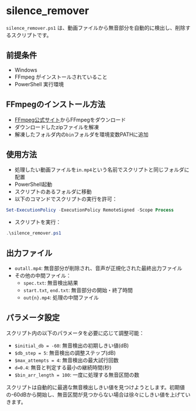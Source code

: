 # silence_remover

`silence_remover.ps1` は、動画ファイルから無音部分を自動的に検出し、削除するスクリプトです。

## 前提条件

- Windows
- FFmpeg がインストールされていること
- PowerShell 実行環境

## FFmpegのインストール方法

- [FFmpeg公式サイト](https://ffmpeg.org/download.html)からFFmpegをダウンロード
- ダウンロードしたzipファイルを解凍
- 解凍したフォルダ内の`bin`フォルダを環境変数PATHに追加

## 使用方法

- 処理したい動画ファイルを`in.mp4`という名前でスクリプトと同じフォルダに配置
- PowerShell起動
- スクリプトのあるフォルダに移動
- 以下のコマンドでスクリプトの実行を許可：
```powershell
Set-ExecutionPolicy -ExecutionPolicy RemoteSigned -Scope Process
```
- スクリプトを実行：
```powershell
.\silence_remover.ps1
```

## 出力ファイル

- `outall.mp4`: 無音部分が削除され、音声が正規化された最終出力ファイル
- その他の中間ファイル：
  - `spec.txt`: 無音検出結果
  - `start.txt`, `end.txt`: 無音部分の開始・終了時間
  - `out{n}.mp4`: 処理の中間ファイル

## パラメータ設定

スクリプト内の以下のパラメータを必要に応じて調整可能：

- `$initial_db = -60`: 無音検出の初期しきい値(dB)
- `$db_step = 5`: 無音検出の調整ステップ(dB)
- `$max_attempts = 4`: 無音検出の最大試行回数
- `d=0.4`: 無音と判定する最小の継続時間(秒)
- `$bin_arr_length = 100`: 一度に処理する無音区間の数

スクリプトは自動的に最適な無音検出しきい値を見つけようとします。初期値の-60dBから開始し、無音区間が見つからない場合は徐々にしきい値を上げていきます。

